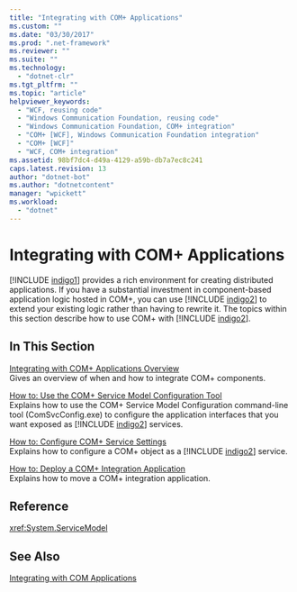 ```yaml
---
title: "Integrating with COM+ Applications"
ms.custom: ""
ms.date: "03/30/2017"
ms.prod: ".net-framework"
ms.reviewer: ""
ms.suite: ""
ms.technology: 
  - "dotnet-clr"
ms.tgt_pltfrm: ""
ms.topic: "article"
helpviewer_keywords: 
  - "WCF, reusing code"
  - "Windows Communication Foundation, reusing code"
  - "Windows Communication Foundation, COM+ integration"
  - "COM+ [WCF], Windows Communication Foundation integration"
  - "COM+ [WCF]"
  - "WCF, COM+ integration"
ms.assetid: 98bf7dc4-d49a-4129-a59b-db7a7ec8c241
caps.latest.revision: 13
author: "dotnet-bot"
ms.author: "dotnetcontent"
manager: "wpickett"
ms.workload: 
  - "dotnet"
---
```

# Integrating with COM+ Applications
[!INCLUDE [indigo1](../../../../includes/indigo1-md.md)] provides a rich environment for creating distributed applications. If you have a substantial investment in component-based application logic hosted in COM+, you can use [!INCLUDE [indigo2](../../../../includes/indigo2-md.md)] to extend your existing logic rather than having to rewrite it. The topics within this section describe how to use COM+ with [!INCLUDE [indigo2](../../../../includes/indigo2-md.md)].  
  
## In This Section  
 [Integrating with COM+ Applications Overview](../../../../docs/framework/wcf/feature-details/integrating-with-com-plus-applications-overview.md)  
 Gives an overview of when and how to integrate COM+ components.  
  
 [How to: Use the COM+ Service Model Configuration Tool](../../../../docs/framework/wcf/feature-details/how-to-use-the-com-service-model-configuration-tool.md)  
 Explains how to use the COM+ Service Model Configuration command-line tool (ComSvcConfig.exe) to configure the application interfaces that you want exposed as [!INCLUDE [indigo2](../../../../includes/indigo2-md.md)] services.  
  
 [How to: Configure COM+ Service Settings](../../../../docs/framework/wcf/feature-details/how-to-configure-com-service-settings.md)  
 Explains how to configure a COM+ object as a [!INCLUDE [indigo2](../../../../includes/indigo2-md.md)] service.  
  
 [How to: Deploy a COM+ Integration Application](../../../../docs/framework/wcf/feature-details/how-to-deploy-a-com-integration-application.md)  
 Explains how to move a COM+ integration application.  
  
## Reference  
 <xref:System.ServiceModel>  
  
## See Also  
 [Integrating with COM Applications](../../../../docs/framework/wcf/feature-details/integrating-with-com-applications.md)

